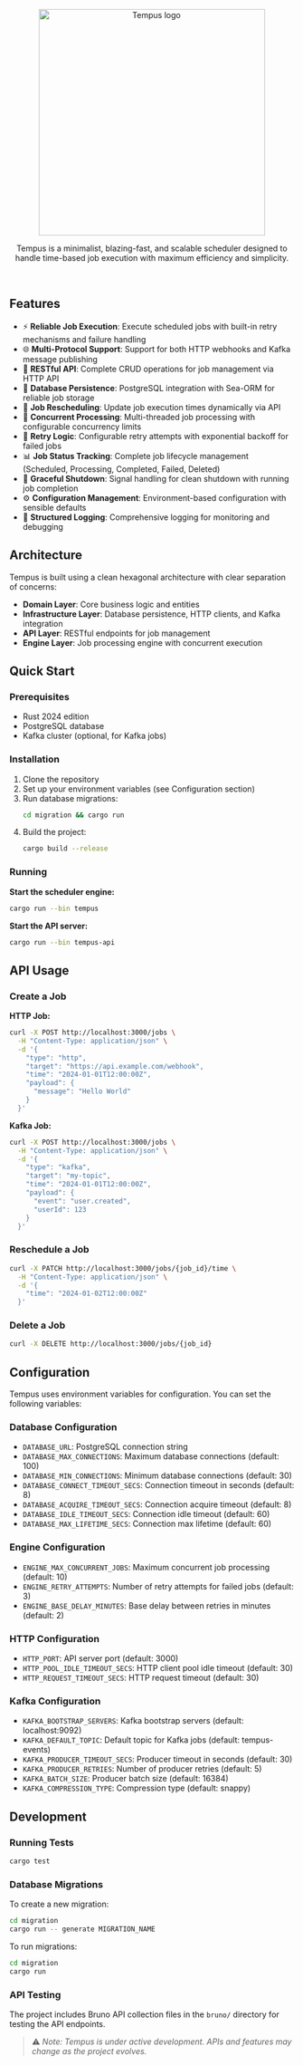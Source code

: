 <p align="center">
  <img width="400" height="400" alt="Tempus logo" src="https://github.com/user-attachments/assets/9c3f08d9-5fd5-457b-84d6-0a3d62c10897" />
</p>  
<p align="center">
Tempus is a minimalist, blazing-fast, and scalable scheduler designed to handle time-based job execution with maximum efficiency and simplicity.
</p>  
<br/>

## Features

- ⚡ **Reliable Job Execution**: Execute scheduled jobs with built-in retry mechanisms and failure handling
- 🌐 **Multi-Protocol Support**: Support for both HTTP webhooks and Kafka message publishing
- 🔗 **RESTful API**: Complete CRUD operations for job management via HTTP API
- 💾 **Database Persistence**: PostgreSQL integration with Sea-ORM for reliable job storage
- 📅 **Job Rescheduling**: Update job execution times dynamically via API
- 🚀 **Concurrent Processing**: Multi-threaded job processing with configurable concurrency limits  
- 🔄 **Retry Logic**: Configurable retry attempts with exponential backoff for failed jobs
- 📊 **Job Status Tracking**: Complete job lifecycle management (Scheduled, Processing, Completed, Failed, Deleted)
- 🛑 **Graceful Shutdown**: Signal handling for clean shutdown with running job completion
- ⚙️ **Configuration Management**: Environment-based configuration with sensible defaults
- 📝 **Structured Logging**: Comprehensive logging for monitoring and debugging

## Architecture

Tempus is built using a clean hexagonal architecture with clear separation of concerns:

- **Domain Layer**: Core business logic and entities
- **Infrastructure Layer**: Database persistence, HTTP clients, and Kafka integration
- **API Layer**: RESTful endpoints for job management
- **Engine Layer**: Job processing engine with concurrent execution

## Quick Start

### Prerequisites

- Rust 2024 edition
- PostgreSQL database
- Kafka cluster (optional, for Kafka jobs)

### Installation

1. Clone the repository
2. Set up your environment variables (see Configuration section)
3. Run database migrations:
   ```bash
   cd migration && cargo run
   ```
4. Build the project:
   ```bash
   cargo build --release
   ```

### Running

**Start the scheduler engine:**
```bash
cargo run --bin tempus
```

**Start the API server:**
```bash
cargo run --bin tempus-api
```

## API Usage

### Create a Job

**HTTP Job:**
```bash
curl -X POST http://localhost:3000/jobs \
  -H "Content-Type: application/json" \
  -d '{
    "type": "http",
    "target": "https://api.example.com/webhook",
    "time": "2024-01-01T12:00:00Z",
    "payload": {
      "message": "Hello World"
    }
  }'
```

**Kafka Job:**
```bash
curl -X POST http://localhost:3000/jobs \
  -H "Content-Type: application/json" \
  -d '{
    "type": "kafka",
    "target": "my-topic",
    "time": "2024-01-01T12:00:00Z",
    "payload": {
      "event": "user.created",
      "userId": 123
    }
  }'
```

### Reschedule a Job

```bash
curl -X PATCH http://localhost:3000/jobs/{job_id}/time \
  -H "Content-Type: application/json" \
  -d '{
    "time": "2024-01-02T12:00:00Z"
  }'
```

### Delete a Job

```bash
curl -X DELETE http://localhost:3000/jobs/{job_id}
```

## Configuration

Tempus uses environment variables for configuration. You can set the following variables:

### Database Configuration
- `DATABASE_URL`: PostgreSQL connection string
- `DATABASE_MAX_CONNECTIONS`: Maximum database connections (default: 100)
- `DATABASE_MIN_CONNECTIONS`: Minimum database connections (default: 30)
- `DATABASE_CONNECT_TIMEOUT_SECS`: Connection timeout in seconds (default: 8)
- `DATABASE_ACQUIRE_TIMEOUT_SECS`: Connection acquire timeout (default: 8)
- `DATABASE_IDLE_TIMEOUT_SECS`: Connection idle timeout (default: 60)
- `DATABASE_MAX_LIFETIME_SECS`: Connection max lifetime (default: 60)

### Engine Configuration
- `ENGINE_MAX_CONCURRENT_JOBS`: Maximum concurrent job processing (default: 10)
- `ENGINE_RETRY_ATTEMPTS`: Number of retry attempts for failed jobs (default: 3)
- `ENGINE_BASE_DELAY_MINUTES`: Base delay between retries in minutes (default: 2)

### HTTP Configuration
- `HTTP_PORT`: API server port (default: 3000)
- `HTTP_POOL_IDLE_TIMEOUT_SECS`: HTTP client pool idle timeout (default: 30)
- `HTTP_REQUEST_TIMEOUT_SECS`: HTTP request timeout (default: 30)

### Kafka Configuration
- `KAFKA_BOOTSTRAP_SERVERS`: Kafka bootstrap servers (default: localhost:9092)
- `KAFKA_DEFAULT_TOPIC`: Default topic for Kafka jobs (default: tempus-events)
- `KAFKA_PRODUCER_TIMEOUT_SECS`: Producer timeout in seconds (default: 30)
- `KAFKA_PRODUCER_RETRIES`: Number of producer retries (default: 5)
- `KAFKA_BATCH_SIZE`: Producer batch size (default: 16384)
- `KAFKA_COMPRESSION_TYPE`: Compression type (default: snappy)

## Development

### Running Tests

```bash
cargo test
```

### Database Migrations

To create a new migration:
```bash
cd migration
cargo run -- generate MIGRATION_NAME
```

To run migrations:
```bash
cd migration
cargo run
```

### API Testing

The project includes Bruno API collection files in the `bruno/` directory for testing the API endpoints.

> ⚠️ *Note: Tempus is under active development. APIs and features may change as the project evolves.*

